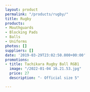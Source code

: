 ```yaml
---
layout: product
permalink: "/products/rugby/"
title: Rugby
products:
- Mouthguards
- Blocking Pads
- Balls
- Uniforms
photos: []
suppliers: []
date: '2019-03-29T23:02:50.000+00:00'
promotions:
- title: Tachikara Rugby Ball RGB1
  image: "/2022-01-04 16.21.53.jpg"
  price: 27
  description: "- Official size 5"

---
```

